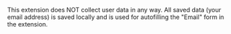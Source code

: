 This extension does NOT collect user data in any way. All saved data (your email address) is saved locally and is used for autofilling the "Email" form in the extension.
